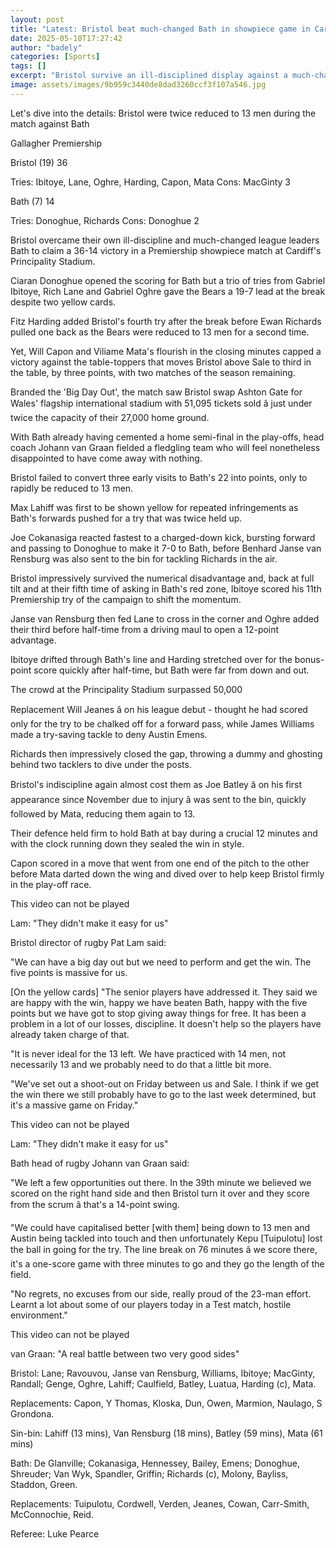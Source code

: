 ```yaml
---
layout: post
title: "Latest: Bristol beat much-changed Bath in showpiece game in Cardiff"
date: 2025-05-10T17:27:42
author: "badely"
categories: [Sports]
tags: []
excerpt: "Bristol survive an ill-disciplined display against a much-changed Bath to edge a 36-14 victory at the Principality Stadium."
image: assets/images/9b959c3440de8dad3260ccf3f107a546.jpg
---
```


Let's dive into the details: Bristol were twice reduced to 13 men during the match against Bath

Gallagher Premiership

Bristol (19) 36

Tries: Ibitoye, Lane, Oghre, Harding, Capon, Mata Cons: MacGinty 3

Bath (7) 14

Tries: Donoghue, Richards Cons: Donoghue 2

Bristol overcame their own ill-discipline and much-changed league leaders Bath to claim a 36-14 victory in a Premiership showpiece match at Cardiff's Principality Stadium.

Ciaran Donoghue opened the scoring for Bath but a trio of tries from Gabriel Ibitoye, Rich Lane and Gabriel Oghre gave the Bears a 19-7 lead at the break despite two yellow cards.

Fitz Harding added Bristol's fourth try after the break before Ewan Richards pulled one back as the Bears were reduced to 13 men for a second time.

Yet, Will Capon and Viliame Mata's flourish in the closing minutes capped a victory against the table-toppers that moves Bristol above Sale to third in the table, by three points, with two matches of the season remaining.

Branded the 'Big Day Out', the match saw Bristol swap Ashton Gate for Wales' flagship international stadium with 51,095 tickets sold â just under twice the capacity of their 27,000 home ground.

With Bath already having cemented a home semi-final in the play-offs, head coach Johann van Graan fielded a fledgling team who will feel nonetheless disappointed to have come away with nothing.

Bristol failed to convert three early visits to Bath's 22 into points, only to rapidly be reduced to 13 men.

Max Lahiff was first to be shown yellow for repeated infringements as Bath's forwards pushed for a try that was twice held up.

Joe Cokanasiga reacted fastest to a charged-down kick, bursting forward and passing to Donoghue to make it 7-0 to Bath, before Benhard Janse van Rensburg was also sent to the bin for tackling Richards in the air.

Bristol impressively survived the numerical disadvantage and, back at full tilt and at their fifth time of asking in Bath's red zone, Ibitoye scored his 11th Premiership try of the campaign to shift the momentum.

Janse van Rensburg then fed Lane to cross in the corner and Oghre added their third before half-time from a driving maul to open a 12-point advantage. 

Ibitoye drifted through Bath's line and Harding stretched over for the bonus-point score quickly after half-time, but Bath were far from down and out. 

The crowd at the Principality Stadium surpassed 50,000 

Replacement Will Jeanes â on his league debut - thought he had scored only for the try to be chalked off for a forward pass, while James Williams made a try-saving tackle to deny Austin Emens.

Richards then impressively closed the gap, throwing a dummy and ghosting behind two tacklers to dive under the posts.

Bristol's indiscipline again almost cost them as Joe Batley â on his first appearance since November due to injury â was sent to the bin, quickly followed by Mata, reducing them again to 13. 

Their defence held firm to hold Bath at bay during a crucial 12 minutes and with the clock running down they sealed the win in style. 

Capon scored in a move that went from one end of the pitch to the other before Mata darted down the wing and dived over to help keep Bristol firmly in the play-off race.

This video can not be played

Lam: "They didn't make it easy for us"

Bristol director of rugby Pat Lam said:

"We can have a big day out but we need to perform and get the win. The five points is massive for us.

[On the yellow cards] "The senior players have addressed it. They said we are happy with the win, happy we have beaten Bath, happy with the five points but we have got to stop giving away things for free. It has been a problem in a lot of our losses, discipline. It doesn't help so the players have already taken charge of that.

"It is never ideal for the 13 left. We have practiced with 14 men, not necessarily 13 and we probably need to do that a little bit more.

"We've set out a shoot-out on Friday between us and Sale. I think if we get the win there we still probably have to go to the last week determined, but it's a massive game on Friday."

This video can not be played

Lam: "They didn't make it easy for us"

Bath head of rugby Johann van Graan said:

"We left a few opportunities out there. In the 39th minute we believed we scored on the right hand side and then Bristol turn it over and they score from the scrum â that's a 14-point swing.

"We could have capitalised better [with them] being down to 13 men and Austin being tackled into touch and then unfortunately Kepu [Tuipulotu] lost the ball in going for the try. The line break on 76 minutes â we score there, it's a one-score game with three minutes to go and they go the length of the field.

"No regrets, no excuses from our side, really proud of the 23-man effort. Learnt a lot about some of our players today in a Test match, hostile environment."

This video can not be played

van Graan: "A real battle between two very good sides"

Bristol: Lane; Ravouvou, Janse van Rensburg, Williams, Ibitoye; MacGinty, Randall; Genge, Oghre, Lahiff; Caulfield, Batley, Luatua, Harding (c), Mata.

Replacements: Capon, Y Thomas, Kloska, Dun, Owen, Marmion, Naulago, S Grondona.

Sin-bin: Lahiff (13 mins), Van Rensburg (18 mins), Batley (59 mins), Mata (61 mins)

Bath: De Glanville; Cokanasiga, Hennessey, Bailey, Emens; Donoghue, Shreuder; Van Wyk, Spandler, Griffin; Richards (c), Molony, Bayliss, Staddon, Green.

Replacements: Tuipulotu, Cordwell, Verden, Jeanes, Cowan, Carr-Smith, McConnochie, Reid.

Referee: Luke Pearce 

